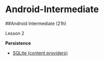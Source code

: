 # Android-Intermediate
##Android Intermediate (21h)
	 
Lesson 2

**Persistence**

- [SQLite (content providers)](https://github.com/BelatrixTraining/Android-Intermediate/blob/Lesson2/sharedPreferences.md) 
